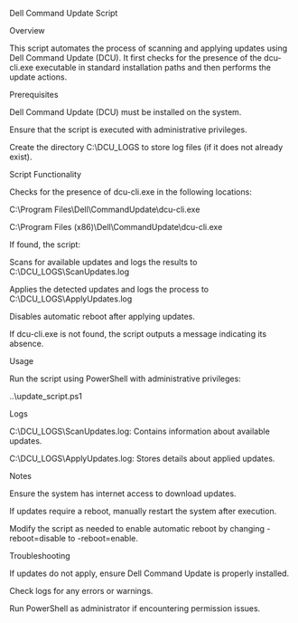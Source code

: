 Dell Command Update Script

Overview

This script automates the process of scanning and applying updates using Dell Command Update (DCU). It first checks for the presence of the dcu-cli.exe executable in standard installation paths and then performs the update actions.

Prerequisites

Dell Command Update (DCU) must be installed on the system.

Ensure that the script is executed with administrative privileges.

Create the directory C:\DCU_LOGS to store log files (if it does not already exist).

Script Functionality

Checks for the presence of dcu-cli.exe in the following locations:

C:\Program Files\Dell\CommandUpdate\dcu-cli.exe

C:\Program Files (x86)\Dell\CommandUpdate\dcu-cli.exe

If found, the script:

Scans for available updates and logs the results to C:\DCU_LOGS\ScanUpdates.log

Applies the detected updates and logs the process to C:\DCU_LOGS\ApplyUpdates.log

Disables automatic reboot after applying updates.

If dcu-cli.exe is not found, the script outputs a message indicating its absence.

Usage

Run the script using PowerShell with administrative privileges:

..\update_script.ps1

Logs

C:\DCU_LOGS\ScanUpdates.log: Contains information about available updates.

C:\DCU_LOGS\ApplyUpdates.log: Stores details about applied updates.

Notes

Ensure the system has internet access to download updates.

If updates require a reboot, manually restart the system after execution.

Modify the script as needed to enable automatic reboot by changing -reboot=disable to -reboot=enable.

Troubleshooting

If updates do not apply, ensure Dell Command Update is properly installed.

Check logs for any errors or warnings.

Run PowerShell as administrator if encountering permission issues.
